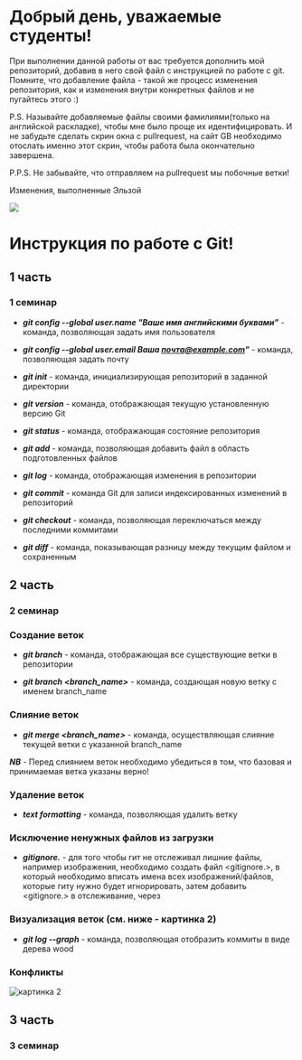 # Добрый день, уважаемые студенты! 
  При выполнении данной работы от вас требуется дополнить мой репозиторий, добавив в него свой файл с инструкцией по работе с git. Помните, что добавление файла - такой же процесс изменения репозитория, как и изменения внутри конкретных файлов и не пугайтесь этого :)

  P.S. Называйте добавляемые файлы своими фамилиями(только на английской раскладке), чтобы мне было проще их идентифицировать. И не забудьте сделать скрин окна с pullrequest, на сайт GB необходимо отослать именно этот скрин, чтобы работа была окончательно завершена.

  P.P.S. Не забывайте, что отправляем на pullrequest мы побочные ветки!

  Изменения, выполненные Эльзой

  ![](git.jpeg) 
# Инструкция по работе с Git!

## 1 часть
### 1 семинар

* __*git config --global user.name "Ваше имя английскими буквами"*__ - команда, позволяющая задать имя пользователя
* __*git config --global user.email Ваша почта@example.com"*__ - команда, позволяющая задать почту

* __*git init*__ - команда, инициализирующая репозиторий в заданной директории

* __*git version*__ - команда, отображающая текущую установленную версию Git

* __*git status*__ - команда, отображающая состояние репозитория

* __*git add*__ - команда, позволяющая добавить файл в область подготовленных файлов

* __*git log*__ - команда, отображающая изменения в репозитории

* __*git commit*__ - команда Git для записи индексированных изменений в репозиторий

* __*git checkout*__ - команда, позволяющая переключаться между последними коммитами

* __*git diff*__ - команда, показывающая разницу между текущим файлом и сохраненным

## 2 часть

### 2 семинар
### Создание веток
* __*git branch*__ - команда, отображающая все существующие ветки в репозитории

* __*git branch <branch_name>*__ - команда, создающая новую ветку с именем branch_name

### Слияние веток
* __*git merge <branch_name>*__ - команда, осуществляющая слияние текущей ветки с указанной branch_name

__*NB*__ - Перед слиянием веток необходимо убедиться в том, что базовая и принимаемая ветка указаны верно!

### Удаление веток
* __*text formatting*__ - команда, позволяющая удалить ветку

### Исключение ненужных файлов из загрузки
* __*gitignore.*__ - для того чтобы гит не отслеживал лишние файлы, например изображения, необходимо создать файл <gitignore.>, в который необходимо вписать имена всех изображений/файлов, которые гиту нужно будет игнорировать,
затем добавить <gitignore.> в отслеживание, через <add>

### Визуализация веток (см. ниже - картинка 2)
* __*git log --graph*__ - команда, позволяющая отобразить коммиты в виде дерева wood


### Конфликты

![картинка 2](hero.svg)


## 3 часть

### 3 семинар
